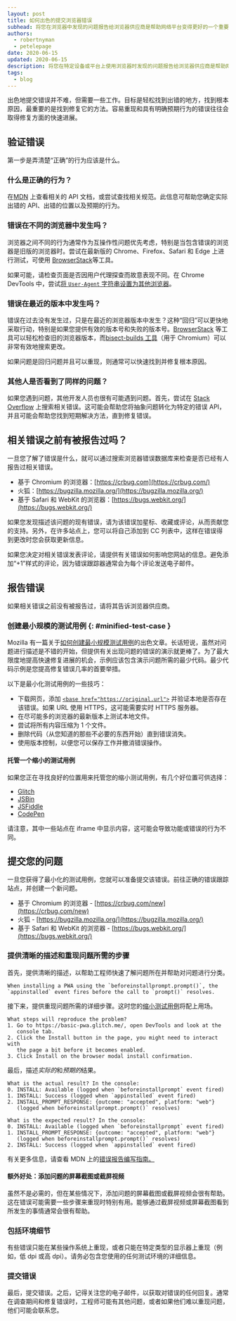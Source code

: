 ```yaml
---
layout: post
title: 如何出色的提交浏览器错误
subhead: 将您在浏览器中发现的问题报告给浏览器供应商是帮助网络平台变得更好的一个重要组成部分！
authors:
  - robertnyman
  - petelepage
date: 2020-06-15
updated: 2020-06-15
description: 将您在特定设备或平台上使用浏览器时发现的问题报告给浏览器供应商是帮助网络平台变得更好的重要组成部分！
tags:
  - blog
---
```


出色地提交错误并不难，但需要一些工作。目标是轻松找到出错的地方，找到根本原因，最重要的是找到修复它的方法。容易重现和具有明确预期行为的错误往往会取得修复方面的快速进展。

## 验证错误

第一步是弄清楚“正确”的行为应该是什么。

### 什么是正确的行为？

在[MDN](https://developer.mozilla.org/) 上查看相关的 API 文档，或尝试查找相关规范。此信息可帮助您确定实际出错的 API、出错的位置以及预期的行为。

### 错误在不同的浏览器中发生吗？

浏览器之间不同的行为通常作为互操作性问题优先考虑，特别是当包含错误的浏览器是旧版的浏览器时。尝试在最新版的 Chrome、Firefox、Safari 和 Edge 上进行测试，可使用 [BrowserStack](https://www.browserstack.com/)等工具。

如果可能，请检查页面是否因用户代理探查而故意表现不同。在 Chrome DevTools 中，尝试[将 `User-Agent` 字符串设置为其他浏览器](https://developers.google.com/web/tools/chrome-devtools/device-mode/override-user-agent)。

### 错误在最近的版本中发生吗？

错误在过去没有发生过，只是在最近的浏览器版本中发生？这种“回归”可以更快地采取行动，特别是如果您提供有效的版本号和失败的版本号。[BrowserStack](https://www.browserstack.com/) 等工具可以轻松检查旧的浏览器版本，而[bisect-builds 工具](https://www.chromium.org/developers/bisect-builds-py)（用于 Chromium）可以非常有效地搜索更改。

如果问题是回归问题并且可以重现，则通常可以快速找到并修复根本原因。

### 其他人是否看到了同样的问题？

如果您遇到问题，其他开发人员也很有可能遇到问题。首先，尝试在 [Stack Overflow](http://stackoverflow.com/) 上搜索相关错误。这可能会帮助您将抽象问题转化为特定的错误 API，并且可能会帮助您找到短期解决方法，直到修复错误。

## 相关错误之前有被报告过吗？

一旦您了解了错误是什么，就可以通过搜索浏览器错误数据库来检查是否已经有人报告过相关错误。

- 基于 Chromium 的浏览器：[https://crbug.com](https://crbug.com/)
- 火狐：[https://bugzilla.mozilla.org/](https://bugzilla.mozilla.org/)
- 基于 Safari 和 WebKit 的浏览器：[https://bugs.webkit.org/](https://bugs.webkit.org/)

如果您发现描述该问题的现有错误，请为该错误加星标、收藏或评论，从而贡献您的支持。另外，在许多站点上，您可以将自己添加到 CC 列表中，这样在错误得到更改时您会获取更新信息。

如果您决定对相关错误发表评论，请提供有关错误如何影响您网站的信息。避免添加“+1”样式的评论，因为错误跟踪器通常会为每个评论发送电子邮件。

## 报告错误

如果相关错误之前没有被报告过，请将其告诉浏览器供应商。

### 创建最小规模的测试用例 {: #minified-test-case }

Mozilla 有一篇关于[如何创建最小规模测试用例](https://developer.mozilla.org/docs/Mozilla/QA/Reducing_testcases)的出色文章。长话短说，虽然对问题进行描述是不错的开始，但提供有关出现问题的错误的演示就更棒了。为了最大限度地提高快速修复进展的机会，示例应该包含演示问题所需的最少代码。最少代码示例是您提高修复错误几率的首要举措。

以下是最小化测试用例的一些技巧：

- 下载网页，添加 [`<base href="https://original.url">`](https://developer.mozilla.org/docs/Web/HTML/Element/base) 并验证本地是否存在该错误。如果 URL 使用 HTTPS，这可能需要实时 HTTPS 服务器。
- 在尽可能多的浏览器的最新版本上测试本地文件。
- 尝试将所有内容压缩为 1 个文件。
- 删除代码（从您知道的那些不必要的东西开始）直到错误消失。
- 使用版本控制，以便您可以保存工作并撤消错误操作。

#### 托管一个缩小的测试用例

如果您正在寻找良好的位置用来托管您的缩小测试用例，有几个好位置可供选择：

- [Glitch](https://glitch.com)
- [JSBin](https://jsbin.com)
- [JSFiddle](https://jsfiddle.net)
- [CodePen](https://codepen.io)

请注意，其中一些站点在 iframe 中显示内容，这可能会导致功能或错误的行为不同。

## 提交您的问题

一旦您获得了最小化的测试用例，您就可以准备提交该错误。前往正确的错误跟踪站点，并创建一个新问题。

- 基于 Chromium 的浏览器 - [https://crbug.com/new](https://crbug.com/new)
- 火狐 - [https://bugzilla.mozilla.org/](https://bugzilla.mozilla.org/)
- 基于 Safari 和 WebKit 的浏览器 - [https://bugs.webkit.org/](https://bugs.webkit.org/)

### 提供清晰的描述和重现问题所需的步骤

首先，提供清晰的描述，以帮助工程师快速了解问题所在并帮助对问题进行分类。

```text
When installing a PWA using the `beforeinstallprompt.prompt()`, the
`appinstalled` event fires before the call to `prompt()` resolves.
```

接下来，提供重现问题所需的详细步骤。这时您的[缩小测试用例](#minified-test-case)将配上用场。

```text
What steps will reproduce the problem?
1. Go to https://basic-pwa.glitch.me/, open DevTools and look at the
   console tab.
2. Click the Install button in the page, you might need to interact with
   the page a bit before it becomes enabled.
3. Click Install on the browser modal install confirmation.
```

最后，描述*实际的*和*预期的*结果。

```text
What is the actual result? In the console:
0. INSTALL: Available (logged when `beforeinstallprompt` event fired)
1. INSTALL: Success (logged when `appinstalled` event fired)
2. INSTALL_PROMPT_RESPONSE: {outcome: "accepted", platform: "web"}
   (logged when beforeinstallprompt.prompt()` resolves)

What is the expected result? In the console:
0. INSTALL: Available (logged when `beforeinstallprompt` event fired)
1. INSTALL_PROMPT_RESPONSE: {outcome: "accepted", platform: "web"}
   (logged when beforeinstallprompt.prompt()` resolves)
2. INSTALL: Success (logged when `appinstalled` event fired)
```

有关更多信息，请查看 MDN 上的[错误报告编写指南。](https://developer.mozilla.org/docs/Mozilla/QA/Bug_writing_guidelines)

#### 额外好处：添加问题的屏幕截图或截屏视频

虽然不是必需的，但在某些情况下，添加问题的屏幕截图或截屏视频会很有帮助。这在错误可能需要一些步骤来重现时特别有用。能够通过截屏视频或屏幕截图看到所发生的事情通常会很有帮助。

### 包括环境细节

有些错误只能在某些操作系统上重现，或者只能在特定类型的显示器上重现（例如，低 dpi 或高 dpi）。请务必包含您使用的任何测试环境的详细信息。

### 提交错误

最后，提交错误。之后，记得关注您的电子邮件，以获取对错误的任何回复。通常在调查期间和修复错误时，工程师可能有其他问题，或者如果他们难以重现问题，他们可能会联系您。
